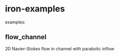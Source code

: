 # iron-examples

examples:

## flow_channel

2D Navier-Stokes flow in channel with parabolic inflow
